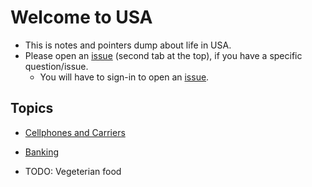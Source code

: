 # Welcome to USA
- This is notes and pointers dump about life in USA.
- Please open an [issue] (second tab at the top), if you have a specific question/issue.
  - You will have to sign-in to open an [issue].



## Topics
- [Cellphones and Carriers](Cellphon-and-carriers.md)
- [Banking](Banking.md)
- TODO: Vegeterian food


  [issue]: <https://github.com/Ajeet-Ganga/welcomeToUSA/issues/new>
